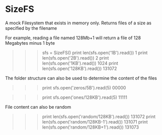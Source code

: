 SizeFS
===========

A mock Filesystem that exists in memory only. Returns files of a size as
specified by the filename

For example, reading a file named 128Mb+1 will return a file of 128 Megabytes
minus 1 byte

>>> sfs = SizeFS()
>>> print len(sfs.open('1B').read())
1
>>> print len(sfs.open('2B').read())
2
>>> print len(sfs.open('1KB').read())
1024
>>> print len(sfs.open('128KB').read())
131072

The folder structure can also be used to determine the content of the files

>>> print sfs.open('zeros/5B').read(5)
00000

>>> print sfs.open('ones/128KB').read(5)
11111

File content can also be random

>>> print len(sfs.open('random/128KB').read())
131072
>>> print len(sfs.open('random/128KB-1').read())
131071
>>> print len(sfs.open('random/128KB+1').read())
131073